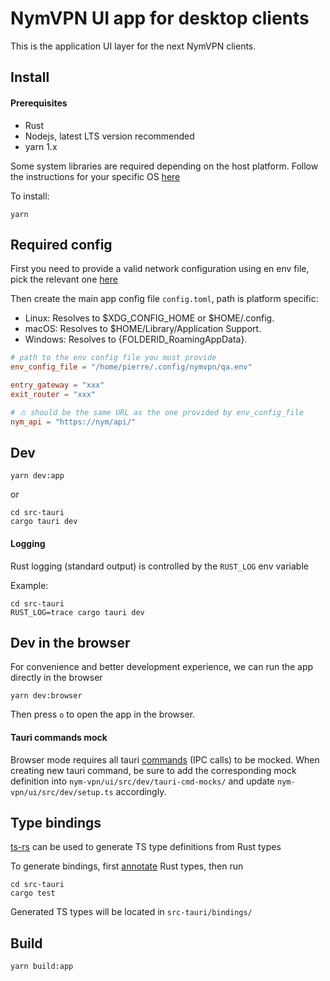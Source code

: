 # NymVPN UI app for desktop clients

This is the application UI layer for the next NymVPN clients.

## Install

#### Prerequisites

-   Rust
-   Nodejs, latest LTS version recommended
-   yarn 1.x

Some system libraries are required depending on the host platform.
Follow the instructions for your specific OS [here](https://tauri.app/v1/guides/getting-started/prerequisites)

To install:

```
yarn
```

## Required config

First you need to provide a valid network configuration using en env
file, pick the relevant one [here](https://github.com/nymtech/nym/tree/develop/envs)

Then create the main app config file `config.toml`, path is platform specific:

-   Linux: Resolves to $XDG_CONFIG_HOME or $HOME/.config.
-   macOS: Resolves to $HOME/Library/Application Support.
-   Windows: Resolves to {FOLDERID_RoamingAppData}.

```config.toml
# path to the env config file you must provide
env_config_file = "/home/pierre/.config/nymvpn/qa.env"

entry_gateway = "xxx"
exit_router = "xxx"

# ⚠ should be the same URL as the one provided by env_config_file
nym_api = "https://nym/api/"
```

## Dev

```
yarn dev:app
```

or

```
cd src-tauri
cargo tauri dev
```

#### Logging

Rust logging (standard output) is controlled by the `RUST_LOG`
env variable

Example:

```
cd src-tauri
RUST_LOG=trace cargo tauri dev
```

## Dev in the browser

For convenience and better development experience, we can run the
app directly in the browser

```
yarn dev:browser
```

Then press `o` to open the app in the browser.

#### Tauri commands mock

Browser mode requires all tauri [commands](https://tauri.app/v1/guides/features/command) (IPC calls) to be mocked.
When creating new tauri command, be sure to add the corresponding
mock definition into `nym-vpn/ui/src/dev/tauri-cmd-mocks/` and
update `nym-vpn/ui/src/dev/setup.ts` accordingly.

## Type bindings

[ts-rs](https://github.com/Aleph-Alpha/ts-rs) can be used to generate
TS type definitions from Rust types

To generate bindings, first
[annotate](https://github.com/Aleph-Alpha/ts-rs/blob/main/example/src/lib.rs)
Rust types, then run

```
cd src-tauri
cargo test
```

Generated TS types will be located in `src-tauri/bindings/`

## Build

```
yarn build:app
```
